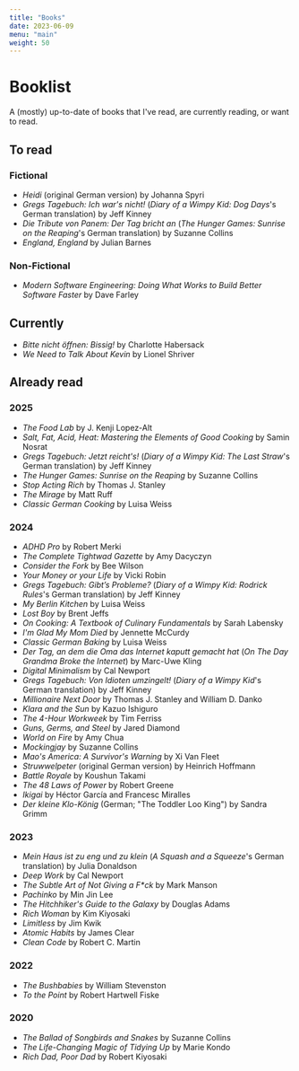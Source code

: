 ```yaml
---
title: "Books"
date: 2023-06-09
menu: "main"
weight: 50
---
```


# Booklist

A (mostly) up-to-date of books that I've read, are currently reading, or want to read.

## To read

### Fictional
* *Heidi* (original German version) by Johanna Spyri
* *Gregs Tagebuch: Ich war's nicht!* (*Diary of a Wimpy Kid: Dog Days*'s German translation) by Jeff Kinney
* *Die Tribute von Panem: Der Tag bricht an* (*The Hunger Games: Sunrise on the Reaping*'s German translation) by Suzanne Collins
* *England, England* by Julian Barnes

### Non-Fictional
* *Modern Software Engineering: Doing What Works to Build Better Software Faster* by Dave Farley

## Currently 
* *Bitte nicht öffnen: Bissig!* by Charlotte Habersack
* *We Need to Talk About Kevin* by Lionel Shriver

## Already read

### 2025
* *The Food Lab* by J. Kenji Lopez-Alt
* *Salt, Fat, Acid, Heat: Mastering the Elements of Good Cooking* by Samin Nosrat
* *Gregs Tagebuch: Jetzt reicht's!* (*Diary of a Wimpy Kid: The Last Straw*'s German translation) by Jeff Kinney
* *The Hunger Games: Sunrise on the Reaping* by Suzanne Collins
* *Stop Acting Rich* by Thomas J. Stanley
* *The Mirage* by Matt Ruff
* *Classic German Cooking* by Luisa Weiss

### 2024
* *ADHD Pro* by Robert Merki
* *The Complete Tightwad Gazette* by Amy Dacyczyn
* *Consider the Fork* by Bee Wilson
* *Your Money or your Life* by Vicki Robin
* *Gregs Tagebuch: Gibt’s Probleme?* (*Diary of a Wimpy Kid: Rodrick Rules*'s German translation) by Jeff Kinney
* *My Berlin Kitchen* by Luisa Weiss
* *Lost Boy* by Brent Jeffs
* *On Cooking: A Textbook of Culinary Fundamentals* by Sarah Labensky
* *I'm Glad My Mom Died* by Jennette McCurdy
* *Classic German Baking* by Luisa Weiss
* *Der Tag, an dem die Oma das Internet kaputt gemacht hat* (*On The Day Grandma Broke the Internet*) by Marc-Uwe Kling
* *Digital Minimalism* by Cal Newport
* *Gregs Tagebuch: Von Idioten umzingelt!* (*Diary of a Wimpy Kid*'s German translation) by Jeff Kinney
* *Millionaire Next Door* by Thomas J. Stanley and William D. Danko
* *Klara and the Sun* by Kazuo Ishiguro
* *The 4-Hour Workweek* by Tim Ferriss
* *Guns, Germs, and Steel* by Jared Diamond
* *World on Fire* by Amy Chua
* *Mockingjay* by Suzanne Collins
* *Mao's America: A Survivor's Warning* by Xi Van Fleet
* *Struwwelpeter* (original German version) by Heinrich Hoffmann
* *Battle Royale* by Koushun Takami
* *The 48 Laws of Power* by Robert Greene
* *Ikigai* by Héctor García and Francesc Miralles
* *Der kleine Klo-König* (German; "The Toddler Loo King") by Sandra Grimm

### 2023
* *Mein Haus ist zu eng und zu klein* (*A Squash and a Squeeze*'s German translation) by Julia Donaldson 
* *Deep Work* by Cal Newport
* *The Subtle Art of Not Giving a F\*ck* by Mark Manson
* *Pachinko* by Min Jin Lee
* *The Hitchhiker's Guide to the Galaxy* by Douglas Adams
* *Rich Woman* by Kim Kiyosaki
* *Limitless* by Jim Kwik
* *Atomic Habits* by James Clear
* *Clean Code* by Robert C. Martin

### 2022
* *The Bushbabies* by William Stevenston 
* *To the Point* by Robert Hartwell Fiske

### 2020  
* *The Ballad of Songbirds and Snakes* by Suzanne Collins
* *The Life-Changing Magic of Tidying Up* by Marie Kondo
* *Rich Dad, Poor Dad* by Robert Kiyosaki